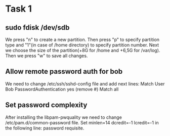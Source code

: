 # Task 1

## sudo fdisk /dev/sdb

We press "n" to create a new partition. Then press "p" to specify partition type and "1"(in case of /home directory) to specify partition number.
Next we choose the size of the partition(+8G for /home and +6,5G for /var/log).
Then we press "w" to save all changes.

## Allow remote password auth for bob

We need to change /etc/ssh/sshd-config file and add next lines:
Match User Bob
PasswordAuthentication yes (remove #)
Match all

## Set password complexity

After installing the libpam-pwquality we need to change /etc/pam.d/common-password file.
Set minlen=14 dcredit=-1 lcredit=-1 in the following line: password requisite.
